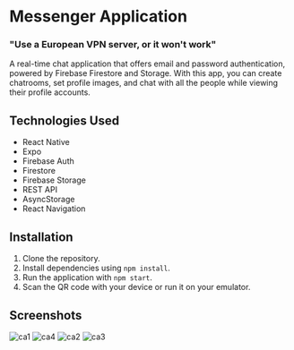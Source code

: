 # Messenger Application
### "Use a European VPN server, or it won't work"
A real-time chat application that offers email and password authentication, powered by Firebase Firestore and Storage. With this app, you can create chatrooms, set profile images, and chat with all the people while viewing their profile accounts.


## Technologies Used

- React Native
- Expo
- Firebase Auth
- Firestore
- Firebase Storage
- REST API
- AsyncStorage
- React Navigation

## Installation

1. Clone the repository.
2. Install dependencies using `npm install`.
3. Run the application with `npm start`.
4. Scan the QR code with your device or run it on your emulator.

## Screenshots

![ca1](https://github.com/ArashAzma/Ecommerce-react-native/assets/46264576/ec0185af-403d-4cbb-9a8e-b8b44d3b5473)
![ca4](https://github.com/ArashAzma/Ecommerce-react-native/assets/46264576/8746fe07-2dc2-4bef-a01c-543bb2efac47)
![ca2](https://github.com/ArashAzma/Ecommerce-react-native/assets/46264576/29545098-20fa-4153-9536-b89e2be47214)
![ca3](https://github.com/ArashAzma/Ecommerce-react-native/assets/46264576/20a423f9-d023-4f67-8276-b5fcf5d0d1e3)

